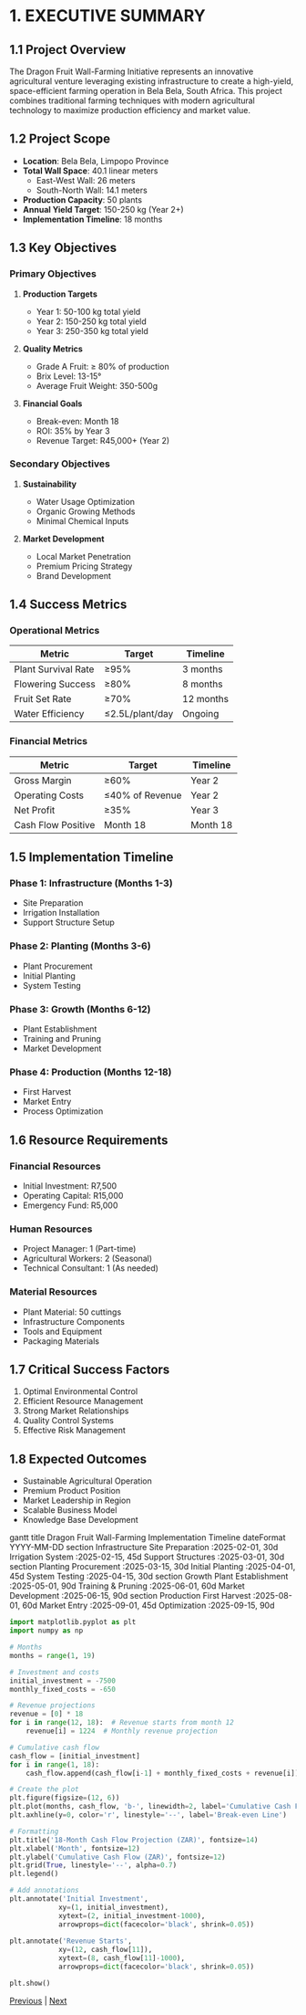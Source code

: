 # 1. EXECUTIVE SUMMARY

## 1.1 Project Overview
The Dragon Fruit Wall-Farming Initiative represents an innovative agricultural venture leveraging existing infrastructure to create a high-yield, space-efficient farming operation in Bela Bela, South Africa. This project combines traditional farming techniques with modern agricultural technology to maximize production efficiency and market value.

## 1.2 Project Scope
- **Location**: Bela Bela, Limpopo Province
- **Total Wall Space**: 40.1 linear meters
  - East-West Wall: 26 meters
  - South-North Wall: 14.1 meters
- **Production Capacity**: 50 plants
- **Annual Yield Target**: 150-250 kg (Year 2+)
- **Implementation Timeline**: 18 months

## 1.3 Key Objectives

### Primary Objectives
1. **Production Targets**
   - Year 1: 50-100 kg total yield
   - Year 2: 150-250 kg total yield
   - Year 3: 250-350 kg total yield

2. **Quality Metrics**
   - Grade A Fruit: ≥ 80% of production
   - Brix Level: 13-15°
   - Average Fruit Weight: 350-500g

3. **Financial Goals**
   - Break-even: Month 18
   - ROI: 35% by Year 3
   - Revenue Target: R45,000+ (Year 2)

### Secondary Objectives
1. **Sustainability**
   - Water Usage Optimization
   - Organic Growing Methods
   - Minimal Chemical Inputs

2. **Market Development**
   - Local Market Penetration
   - Premium Pricing Strategy
   - Brand Development

## 1.4 Success Metrics

### Operational Metrics
| Metric | Target | Timeline |
|--------|---------|----------|
| Plant Survival Rate | ≥95% | 3 months |
| Flowering Success | ≥80% | 8 months |
| Fruit Set Rate | ≥70% | 12 months |
| Water Efficiency | ≤2.5L/plant/day | Ongoing |

### Financial Metrics
| Metric | Target | Timeline |
|--------|---------|----------|
| Gross Margin | ≥60% | Year 2 |
| Operating Costs | ≤40% of Revenue | Year 2 |
| Net Profit | ≥35% | Year 3 |
| Cash Flow Positive | Month 18 | Month 18 |

## 1.5 Implementation Timeline

### Phase 1: Infrastructure (Months 1-3)
- Site Preparation
- Irrigation Installation
- Support Structure Setup

### Phase 2: Planting (Months 3-6)
- Plant Procurement
- Initial Planting
- System Testing

### Phase 3: Growth (Months 6-12)
- Plant Establishment
- Training and Pruning
- Market Development

### Phase 4: Production (Months 12-18)
- First Harvest
- Market Entry
- Process Optimization

## 1.6 Resource Requirements

### Financial Resources
- Initial Investment: R7,500
- Operating Capital: R15,000
- Emergency Fund: R5,000

### Human Resources
- Project Manager: 1 (Part-time)
- Agricultural Workers: 2 (Seasonal)
- Technical Consultant: 1 (As needed)

### Material Resources
- Plant Material: 50 cuttings
- Infrastructure Components
- Tools and Equipment
- Packaging Materials

## 1.7 Critical Success Factors
1. Optimal Environmental Control
2. Efficient Resource Management
3. Strong Market Relationships
4. Quality Control Systems
5. Effective Risk Management

## 1.8 Expected Outcomes
- Sustainable Agricultural Operation
- Premium Product Position
- Market Leadership in Region
- Scalable Business Model
- Knowledge Base Development

gantt
  title Dragon Fruit Wall-Farming Implementation Timeline
  dateFormat  YYYY-MM-DD
  section Infrastructure
  Site Preparation       :2025-02-01, 30d
  Irrigation System     :2025-02-15, 45d
  Support Structures    :2025-03-01, 30d
  section Planting
  Procurement          :2025-03-15, 30d
  Initial Planting     :2025-04-01, 45d
  System Testing       :2025-04-15, 30d
  section Growth
  Plant Establishment  :2025-05-01, 90d
  Training & Pruning   :2025-06-01, 60d
  Market Development   :2025-06-15, 90d
  section Production
  First Harvest       :2025-08-01, 60d
  Market Entry        :2025-09-01, 45d
  Optimization        :2025-09-15, 90d

```python
import matplotlib.pyplot as plt
import numpy as np

# Months
months = range(1, 19)

# Investment and costs
initial_investment = -7500
monthly_fixed_costs = -650

# Revenue projections
revenue = [0] * 18
for i in range(12, 18):  # Revenue starts from month 12
    revenue[i] = 1224  # Monthly revenue projection

# Cumulative cash flow
cash_flow = [initial_investment]
for i in range(1, 18):
    cash_flow.append(cash_flow[i-1] + monthly_fixed_costs + revenue[i])

# Create the plot
plt.figure(figsize=(12, 6))
plt.plot(months, cash_flow, 'b-', linewidth=2, label='Cumulative Cash Flow')
plt.axhline(y=0, color='r', linestyle='--', label='Break-even Line')

# Formatting
plt.title('18-Month Cash Flow Projection (ZAR)', fontsize=14)
plt.xlabel('Month', fontsize=12)
plt.ylabel('Cumulative Cash Flow (ZAR)', fontsize=12)
plt.grid(True, linestyle='--', alpha=0.7)
plt.legend()

# Add annotations
plt.annotate('Initial Investment', 
            xy=(1, initial_investment),
            xytext=(2, initial_investment-1000),
            arrowprops=dict(facecolor='black', shrink=0.05))
            
plt.annotate('Revenue Starts', 
            xy=(12, cash_flow[11]),
            xytext=(8, cash_flow[11]-1000),
            arrowprops=dict(facecolor='black', shrink=0.05))

plt.show()
```

[Previous](../README.md) | [Next](technical-implementation.md)
